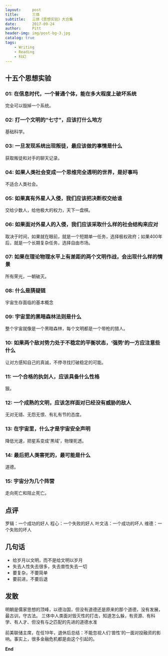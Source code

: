 ```yaml
---
layout:     post
title:      三体
subtitle:   三体《思想实验》大合集
date:       2017-09-24
author:     Pitt
header-img: img/post-bg-3.jpg
catalog: true
tags:
    - Writing
    - Reading
    - 科幻
---
```


## 十五个思想实验


### 01: 在信息时代，一个普通个体，能在多大程度上破坏系统

完全可以毁掉一个系统。


### 02: 打一个文明的“七寸”，应该打什么地方

基础科学。


### 03: 一旦发现系统出现叛徒，最应该做的事情是什么

获取叛徒和对手的聊天记录。


### 04: 如果人类社会变成一个思维完全透明的世界，是好事吗

不适合人类社会。


### 05: 如果真有外星人入侵，我们应该把决断权交给谁

交给少数人，给他极大的权力，天下一盘棋。


### 06: 如果面对外星人的入侵，我们应该采取什么样的社会结构来应对

取决于时间，如果就在眼前，就是一个短期单一任务，选择极权政府；如果400年后，就是一个长期复杂任务，选择自由市场。


### 07: 如果在理论物理水平上有差距的两个文明作战，会出现什么样的情景

所有荣光，一朝破灭。


### 08: 什么是猜疑链

宇宙生存面临的基本概念


### 09: 宇宙里的黑暗森林法则是什么

整个宇宙就像是一个黑暗森林，每个文明都是一个带枪的猎人。


### 10: 如果两个敌对势力处于不稳定的平衡状态，‘强势’的一方应注意些什么

让对方感知自己的真诚，不停寻找打破稳定的可能。


### 11: 一个合格的执剑人，应该具备什么性格

狠。


### 12: 一个成熟的文明，应该怎样面对已经没有威胁的敌人

无对无错、无怨无恨、有礼有节的态度。


### 13: 在宇宙里，什么才是宇宙安全声明

降低光速，把星系变成‘黒域’，物理死透。


### 14: 最后把人类害死的，最可能是什么

道德。


### 15: 宇宙分为几个阵营

走向死亡和阻止死亡。




## 点评

罗辑：一个成功的好人
程心：一个失败的好人
叶文洁：一个成功的坏人
维德：一个失败的坏人



## 几句话

* 给岁月以文明，而不是给文明以岁月
* 失去人性失去很多，失去兽性失去一切
* 要复杂，不要简单
* 要前进，不要后退


## 发散

明朝是儒家思想的顶峰，以德治国，但没有道德还是原来的那个道德，没有发展，最古训，守古法。
三体中人类面对毁灭性的打击，知道怎么躲，有资源、有科学、有人才、但没有与之匹配的先进的道德水准

前美联储主席，在任19年，退休后总结：不能忽视人们‘兽性’的一面对投融资的影响。事实上，很多金融危机都是由这个引起的。


**End**
